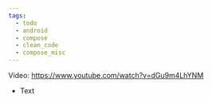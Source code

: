 ```yaml
---
tags:
  - todo
  - android
  - compose
  - clean_code
  - compose_misc
---
```

Video: https://www.youtube.com/watch?v=dGu9m4LhYNM
- Text